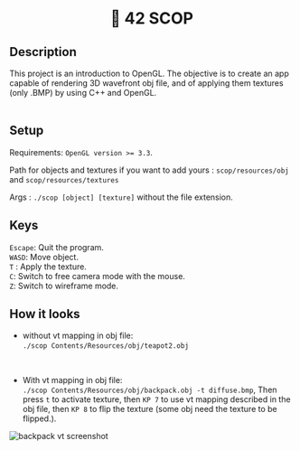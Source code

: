 <h1 align="center">📖 42 SCOP</h1>

## Description

This project is an introduction to OpenGL. The objective is to create an app capable of rendering 3D wavefront obj file, and of applying them textures (only .BMP) by using C++ and OpenGL.<br/>
<br/>

## Setup
Requirements: `OpenGL version >= 3.3`.<br/>

Path for objects and textures if you want to add yours : `scop/resources/obj` and `scop/resources/textures` <br/>

Args : `./scop [object] [texture]` without the file extension.

## Keys

`Escape`: Quit the program.<br/>
`WASD`: Move object.<br/>
`T` : Apply the texture.<br/>
`C`: Switch to free camera mode with the mouse.<br/>
`Z`: Switch to wireframe mode.<br/>

## How it looks

- without vt mapping in obj file:<br/>
`./scop Contents/Resources/obj/teapot2.obj`<br/>

<br/>

- With vt mapping in obj file:<br/>
`./scop Contents/Resources/obj/backpack.obj -t diffuse.bmp`, Then press `t` to activate texture, then `KP 7` to use vt mapping described in the obj file, then `KP 8` to flip the texture (some obj need the texture to be flipped.).<br/>

<img src="screenshots/backpack.png"
     alt="backpack vt screenshot"
     style="float: left; margin-right: 10px;" />
<br/>
